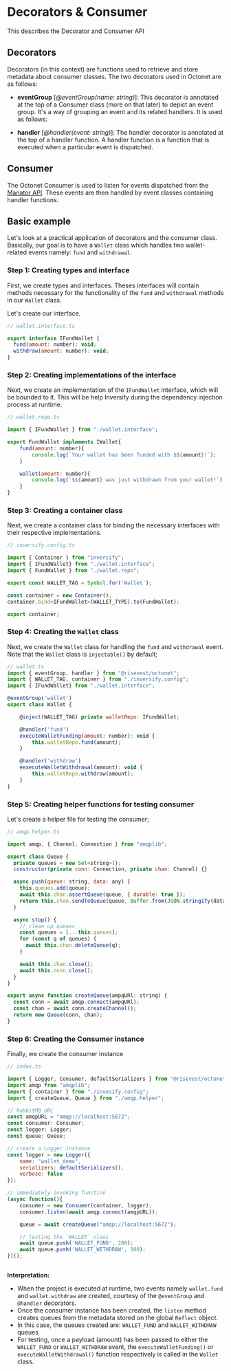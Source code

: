 # Decorators & Consumer

This describes the Decorator and Consumer API

## Decorators

Decorators (in this context) are functions used to retrieve and store metadata about consumer classes. The two decorators used in Octonet are as follows:

- **eventGroup** [*@eventGroup(name: string)*]: This decorator is annotated at the top of a Consumer class (more on that later) to depict an event group. It's a way of grouping an event and its related handlers. It is used as follows:

- **handler** [_@handler(event: string)_]: The handler decorator is annotated at the top of a handler function. A handler function is a function that is executed when a particular event is dispatched.

## Consumer

The Octonet Consumer is used to listen for events dispatched from the [Manator API](https://github.com/risevest/manator-api). These events are then handled by event classes containing handler functions.

## Basic example

Let's look at a practical application of decorators and the consumer class. Basically, our goal is to have a `Wallet` class which handles two wallet-related events namely: `fund` and `withdrawal`.

### Step 1: Creating types and interface

First, we create types and interfaces. Theses interfaces will contain methods necessary for the functionality of the `fund` and `withdrawal` methods in our `Wallet` class.

Let's create our interface.

```js
// wallet.interface.ts

export interface IFundWallet {
  fund(amount: number): void;
  withdraw(amount: number): void;
}
```

### Step 2: Creating implementations of the interface

Next, we create an implementation of the `IFundWallet` interface, which will be bounded to it. This will be help Inversify during the dependency injection process at runtime.

```js
// wallet.repo.ts

import { IFundWallet } from "./wallet.interface";

export FundWallet implements IWallet{
    fund(amount: number){
        console.log(`Your wallet has been funded with $${amount}!`);
    }

    wallet(amount: number){
        console.log(`$${amount} was just withdrawn from your wallet!`);
    }
}
```

### Step 3: Creating a container class

Next, we create a container class for binding the necessary interfaces with their respective implementations.

```js
// inversify.config.ts

import { Container } from "inversify";
import { IFundWallet} from "./wallet.interface";
import { FundWallet } from "./wallet.repo";

export const WALLET_TAG = Symbol.for('Wallet');

const container = new Container();
container.bind<IFundWallet>(WALLET_TYPE).to(FundWallet);

export container;
```

### Step 4: Creating the `Wallet` class

Next, we create the `Wallet` class for handling the `fund` and `withdrawal` event. Note that the `Wallet` class is `injectable()` by default;

```js
// wallet.ts
import { eventGroup, handler } from "@risevest/octonet";
import { WALLET_TAG, container } from "./inversify.config";
import { IFundWallet} from "./wallet.interface";

@eventGroup('wallet')
export class Wallet {

    @inject(WALLET_TAG) private walletRepo: IFundWallet;

    @handler('fund')
    executeWalletFunding(amount: number): void {
        this.walletRepo.fund(amount);
    }

    @handler('withdraw')
    eexecuteWalletWithdrawal(amount): void {
        this.walletRepo.withdraw(amount);
    }
}
```

### Step 5: Creating helper functions for testing consumer

Let's create a helper file for testing the consumer;

```js
// amqp.helper.ts

import amqp, { Channel, Connection } from "amqplib";

export class Queue {
  private queues = new Set<string>();
  constructor(private conn: Connection, private chan: Channel) {}

  async push(queue: string, data: any) {
    this.queues.add(queue);
    await this.chan.assertQueue(queue, { durable: true });
    return this.chan.sendToQueue(queue, Buffer.from(JSON.stringify(data)));
  }

  async stop() {
    // clean up queues
    const queues = [...this.queues];
    for (const q of queues) {
      await this.chan.deleteQueue(q);
    }

    await this.chan.close();
    await this.conn.close();
  }
}

export async function createQueue(ampqURl: string) {
  const conn = await amqp.connect(ampqURl);
  const chan = await conn.createChannel();
  return new Queue(conn, chan);
}
```

### Step 6: Creating the Consumer instance

Finally, we create the consumer instance

```js
// index.ts

import { Logger, Consumer, defaultSerializers } from "@risevest/octonet";
import amqp from "amqplib";
import { container } from "./invesify.config";
import { createQueue, Queue } from "./amqp.helper";

// RabbitMQ URL
const amqpURL = "amqp://localhost:5672";
const consumer: Consumer;
const logger: Logger;
const queue: Queue;

// create a Logger instance
const logger = new Logger({
    name: "wallet_demo",
    serializers: defaultSerializers(),
    verbose: false
});

// immediately invoking function
(async function(){
    consumer = new Consumer(container, logger);
    consumer.listen(await amqp.connect(amqpURL));

    queue = await createQueue("amqp://localhost:5672");

    // testing the `WALLET` class
    await queue.push('WALLET_FUND', 200);
    await queue.push('WALLET_WITHDRAW', 100);
})();



```

**Interpretation:**

- When the project is executed at runtime, two events namely `wallet.fund` and `wallet.withdraw` are created, courtesy of the `@eventGroup` and `@handler` decorators.
- Once the consumer instance has been created, the `listen` method creates queues from the metadata stored on the global `Reflect` object.
- In this case, the queues created are: `WALLET_FUND` and `WALLET_WITHDRAW` queues
- For testing, once a payload (amount) has been passed to either the `WALLET_FUND` or `WALLET_WITHDRAW` event, the `executeWalletFunding()` or `executeWalletWithdrawal()` function respectively is called in the `Wallet` class.
